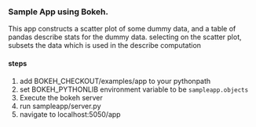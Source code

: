 ### Sample App using Bokeh.

This app constructs a scatter plot of some dummy data, and a table of pandas describe stats for the dummy data.
selecting on the scatter plot, subsets the data which is used in the describe computation

#### steps
1. add BOKEH_CHECKOUT/examples/app to your pythonpath
2. set BOKEH_PYTHONLIB environment variable to be `sampleapp.objects`
3.  Execute the bokeh server
4.  run sampleapp/server.py
5.  navigate to localhost:5050/app

